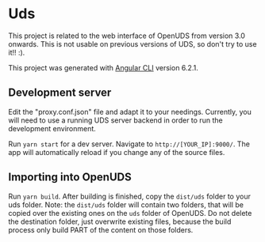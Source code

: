 # Uds

This project is related to the web interface of OpenUDS from version 3.0 onwards. This is not usable on previous versions of UDS, so don't try to use it!! :).

This project was generated with [Angular CLI](https://github.com/angular/angular-cli) version 6.2.1.


## Development server

Edit the "proxy.conf.json" file and adapt it to your needings.
Currently, you will need to use a running UDS server backend in order to run the development environment.

Run `yarn start` for a dev server. Navigate to `http://[YOUR_IP]:9000/`. The app will automatically reload if you change any of the source files.

## Importing into OpenUDS

Run `yarn build`. After building is finished, copy the `dist/uds` folder to your uds folder.
Note: the `dist/uds` folder will contain two folders, that will be copied over the existing ones on the `uds` folder of OpenUDS. Do not delete the destination folder, just overwrite existing files, because the build process only build PART of the content on those folders.
